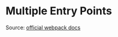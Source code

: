# Multiple Entry Points
Source: [official webpack docs](https://webpack.js.org/configuration/entry-context/)